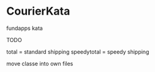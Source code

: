 # CourierKata
fundapps kata

TODO

total = standard shipping 
speedytotal = speedy shipping

move classe into own files
